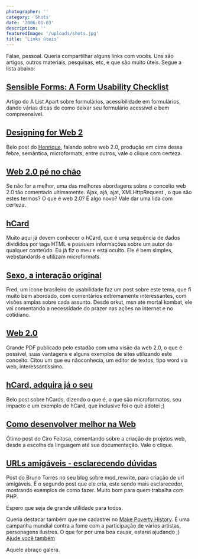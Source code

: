 ```yaml
---
photographer: ''
category: 'Shots'
date: '2006-01-03'
description: ''
featuredImage: '/uploads/shots.jpg'
title: 'Links úteis'
---
```


Falae, pessoal. Queria compartilhar alguns links com vocês. Uns são artigos, outros materiais, pesquisas, etc, e que são muito úteis. Segue a lista abaixo:

## [Sensible Forms: A Form Usability Checklist](http://alistapart.com/articles/sensibleforms)

Artigo do A List Apart sobre formulários, acessibilidade em formulários, dando várias dicas de como deixar seu formulário acessível e bem compreensível.

## [Designing for Web 2](http://www.revolucao.etc.br/archives/designing-for-web-2-criando-sites-para-web-2/)

Belo post do [Henrique](http://www.revolucao.etc.br), falando sobre web 2.0, produção em cima dessa febre, semântica, microformats, entre outros, vale o clique com certeza.

## [Web 2.0 pé no chão](http://blog.elcio.com.br/web-20-pe-no-chao/)

Se não for a melhor, uma das melhores abordagens sobre o conceito web 2.0 tão comentado ultimamente. Ajax, ajá, ajat, XMLHttpRequest , o que são estes termos? O que é web 2.0? É algo novo? Vale dar uma lida com certeza.

## [hCard](http://www.microformats.org/wiki/hcard)

Muito aqui já devem conhecer o hCard, que é uma sequência de dados divididos por tags HTML e possuem informações sobre um autor de qualquer conteúdo. Eu já fiz o meu e está oculto. Ele é bem simples, webstandards e utilizam microformats.

## [Sexo, a interação original](http://www.usabilidoido.com.br/sexo_a_interacao_original.html)

Fred, um ícone brasileiro de usabilidade faz um post sobre este tema, que fi muito bem abordado, com comentários extremamente interessantes, com visões amplas sobre cada assunto. Desde orkut, msn até mortal kombat, ele vai comentando a necessidade do prazer nas ações na internet e no cotidiano.

## [Web 2.0](http://img01.link.estadao.com.br/multimidia/infografico/WEB20.pdf)

Grande PDF publicado pelo estadão com uma visão da web 2.0, o que é possível, suas vantagens e alguns exemplos de sites utilizando este conceito. Citou um que eu nãoconhecia, um editor de textos, tipo word via web, interessantíssimo.

## [hCard, adquira já o seu](http://rockgrafia.com/rs/artigo/hcard/)

Belo post sobre hCards, dizendo o que é, o que são microformatos, seu impacto e um exemplo de hCard, que inclusive foi o que adotei ;)

## [Como desenvolver melhor na Web](http://cirofeitosa.com.br/post/como-desenvolver-melhor-na-web)

Ótimo post do Ciro Feitosa, comentando sobre a criação de projetos web, desde a escolha da linguagem até sua documentação. Vale o clique.

## [URLs amigáveis - esclarecendo dúvidas](http://brunotorres.net/2005/02/01/urls-again)

Post do Bruno Torres no seu blog sobre mod_rewrite, para criação de url amigáveis. É o segundo post que ele cria, este sendo mais esclarecedor, mostrando exemplos de como fazer. Muito bom para quem trabalha com PHP.

Espero que seja de grande utilidade para todos.

Queria destacar também que me cadastrei no [Make Poverty History](http://www.makepovertyhistory.org/). É uma campanha mundial contra a fome com a participação de vários artistas, personagens ilustres. O que for por uma boa causa, estarei ajudando ;) [Ajude você também](http://www.makepovertyhistory.org/getinvolved/index.shtml)

Aquele abraço galera.
